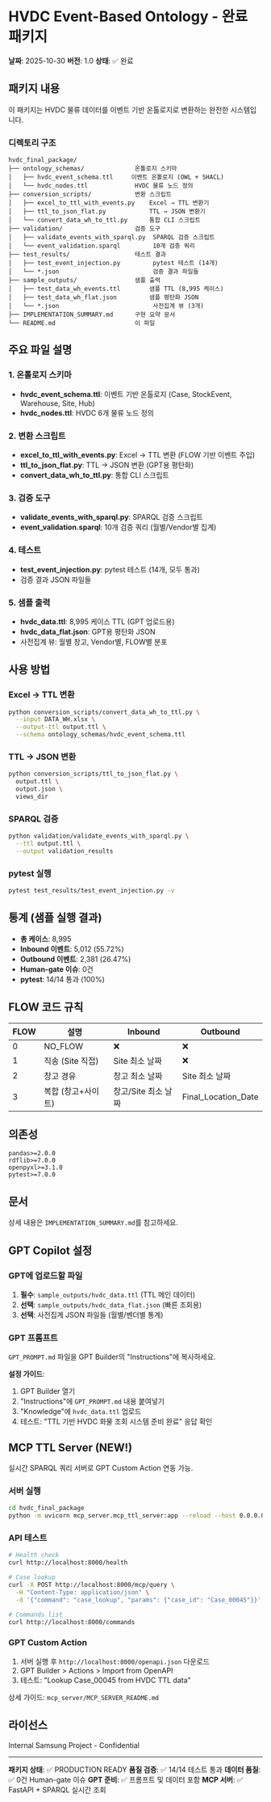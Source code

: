 # HVDC Event-Based Ontology - 완료 패키지

**날짜**: 2025-10-30
**버전**: 1.0
**상태**: ✅ 완료

## 패키지 내용

이 패키지는 HVDC 물류 데이터를 이벤트 기반 온톨로지로 변환하는 완전한 시스템입니다.

### 디렉토리 구조

```
hvdc_final_package/
├── ontology_schemas/              온톨로지 스키마
│   ├── hvdc_event_schema.ttl     이벤트 온톨로지 (OWL + SHACL)
│   └── hvdc_nodes.ttl             HVDC 물류 노드 정의
├── conversion_scripts/            변환 스크립트
│   ├── excel_to_ttl_with_events.py    Excel → TTL 변환기
│   ├── ttl_to_json_flat.py            TTL → JSON 변환기
│   └── convert_data_wh_to_ttl.py      통합 CLI 스크립트
├── validation/                    검증 도구
│   ├── validate_events_with_sparql.py  SPARQL 검증 스크립트
│   └── event_validation.sparql         10개 검증 쿼리
├── test_results/                  테스트 결과
│   ├── test_event_injection.py         pytest 테스트 (14개)
│   └── *.json                          검증 결과 파일들
├── sample_outputs/                샘플 출력
│   ├── test_data_wh_events.ttl        샘플 TTL (8,995 케이스)
│   ├── test_data_wh_flat.json         샘플 평탄화 JSON
│   └── *.json                          사전집계 뷰 (3개)
├── IMPLEMENTATION_SUMMARY.md      구현 요약 문서
└── README.md                      이 파일
```

## 주요 파일 설명

### 1. 온톨로지 스키마
- **hvdc_event_schema.ttl**: 이벤트 기반 온톨로지 (Case, StockEvent, Warehouse, Site, Hub)
- **hvdc_nodes.ttl**: HVDC 6개 물류 노드 정의

### 2. 변환 스크립트
- **excel_to_ttl_with_events.py**: Excel → TTL 변환 (FLOW 기반 이벤트 주입)
- **ttl_to_json_flat.py**: TTL → JSON 변환 (GPT용 평탄화)
- **convert_data_wh_to_ttl.py**: 통합 CLI 스크립트

### 3. 검증 도구
- **validate_events_with_sparql.py**: SPARQL 검증 스크립트
- **event_validation.sparql**: 10개 검증 쿼리 (월별/Vendor별 집계)

### 4. 테스트
- **test_event_injection.py**: pytest 테스트 (14개, 모두 통과)
- 검증 결과 JSON 파일들

### 5. 샘플 출력
- **hvdc_data.ttl**: 8,995 케이스 TTL (GPT 업로드용)
- **hvdc_data_flat.json**: GPT용 평탄화 JSON
- 사전집계 뷰: 월별 창고, Vendor별, FLOW별 분포

## 사용 방법

### Excel → TTL 변환
```bash
python conversion_scripts/convert_data_wh_to_ttl.py \
  --input DATA_WH.xlsx \
  --output-ttl output.ttl \
  --schema ontology_schemas/hvdc_event_schema.ttl
```

### TTL → JSON 변환
```bash
python conversion_scripts/ttl_to_json_flat.py \
  output.ttl \
  output.json \
  views_dir
```

### SPARQL 검증
```bash
python validation/validate_events_with_sparql.py \
  --ttl output.ttl \
  --output validation_results
```

### pytest 실행
```bash
pytest test_results/test_event_injection.py -v
```

## 통계 (샘플 실행 결과)

- **총 케이스**: 8,995
- **Inbound 이벤트**: 5,012 (55.72%)
- **Outbound 이벤트**: 2,381 (26.47%)
- **Human-gate 이슈**: 0건
- **pytest**: 14/14 통과 (100%)

## FLOW 코드 규칙

| FLOW | 설명 | Inbound | Outbound |
|------|------|---------|----------|
| 0 | NO_FLOW | ❌ | ❌ |
| 1 | 직송 (Site 직접) | Site 최소 날짜 | ❌ |
| 2 | 창고 경유 | 창고 최소 날짜 | Site 최소 날짜 |
| 3 | 복합 (창고+사이트) | 창고/Site 최소 날짜 | Final_Location_Date |

## 의존성

```
pandas>=2.0.0
rdflib>=7.0.0
openpyxl>=3.1.0
pytest>=7.0.0
```

## 문서

상세 내용은 `IMPLEMENTATION_SUMMARY.md`를 참고하세요.

## GPT Copilot 설정

### GPT에 업로드할 파일
1. **필수**: `sample_outputs/hvdc_data.ttl` (TTL 메인 데이터)
2. **선택**: `sample_outputs/hvdc_data_flat.json` (빠른 조회용)
3. **선택**: 사전집계 JSON 파일들 (월별/벤더별 통계)

### GPT 프롬프트
`GPT_PROMPT.md` 파일을 GPT Builder의 "Instructions"에 복사하세요.

**설정 가이드**:
1. GPT Builder 열기
2. "Instructions"에 `GPT_PROMPT.md` 내용 붙여넣기
3. "Knowledge"에 `hvdc_data.ttl` 업로드
4. 테스트: "TTL 기반 HVDC 화물 조회 시스템 준비 완료" 응답 확인

## MCP TTL Server (NEW!)

실시간 SPARQL 쿼리 서버로 GPT Custom Action 연동 가능.

### 서버 실행

```bash
cd hvdc_final_package
python -m uvicorn mcp_server.mcp_ttl_server:app --reload --host 0.0.0.0 --port 8000
```

### API 테스트

```bash
# Health check
curl http://localhost:8000/health

# Case lookup
curl -X POST http://localhost:8000/mcp/query \
  -H "Content-Type: application/json" \
  -d '{"command": "case_lookup", "params": {"case_id": "Case_00045"}}'

# Commands list
curl http://localhost:8000/commands
```

### GPT Custom Action

1. 서버 실행 후 `http://localhost:8000/openapi.json` 다운로드
2. GPT Builder > Actions > Import from OpenAPI
3. 테스트: "Lookup Case_00045 from HVDC TTL data"

상세 가이드: `mcp_server/MCP_SERVER_README.md`

## 라이선스

Internal Samsung Project - Confidential

---

**패키지 상태**: ✅ PRODUCTION READY
**품질 검증**: ✅ 14/14 테스트 통과
**데이터 품질**: ✅ 0건 Human-gate 이슈
**GPT 준비**: ✅ 프롬프트 및 데이터 포함
**MCP 서버**: ✅ FastAPI + SPARQL 실시간 조회

